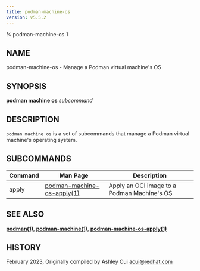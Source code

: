 ```yaml
---
title: podman-machine-os
version: v5.5.2
---
```


% podman-machine-os 1

## NAME
podman\-machine\-os - Manage a Podman virtual machine's OS

## SYNOPSIS
**podman machine os** *subcommand*

## DESCRIPTION
`podman machine os` is a set of subcommands that manage a Podman virtual machine's operating system.

## SUBCOMMANDS

| Command | Man Page                                                     | Description                                  |
|---------|--------------------------------------------------------------|----------------------------------------------|
| apply   | [podman-machine-os-apply(1)](podman-machine-os-apply.1.md)   | Apply an OCI image to a Podman Machine's OS  |

## SEE ALSO
**[podman(1)](podman.1.md)**, **[podman-machine(1)](podman-machine.1.md)**, **[podman-machine-os-apply(1)](podman-machine-os-apply.1.md)**

## HISTORY
February 2023, Originally compiled by Ashley Cui <acui@redhat.com>
